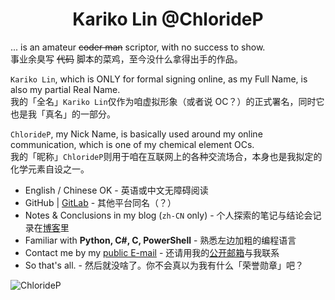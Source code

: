 <h1 align="center">Kariko Lin @ChlorideP</h1>

... is an amateur ~~coder man~~ scriptor, with no success to show.  
事业余臭写 ~~代码~~ 脚本的菜鸡，至今没什么拿得出手的作品。

`Kariko Lin`, which is ONLY for formal signing online, as my Full Name, is also my partial Real Name.  
我的「全名」`Kariko Lin`仅作为咱虚拟形象（或者说 OC？）的正式署名，同时它也是我「真名」的一部分。

`ChlorideP`, my Nick Name, is basically used around my online communication, which is one of my chemical element OCs.  
我的「昵称」`ChlorideP`则用于咱在互联网上的各种交流场合，本身也是我拟定的化学元素自设之一。

- English / Chinese OK - 英语或中文无障碍阅读
- GitHub | [GitLab](https://gitlab.com/ChlorideP) - 其他平台同名（？）
- Notes & Conclusions in my blog (`zh-CN` only) - 个人探索的笔记与结论会记录在[博客](https://chloridep.github.io)里
- Familiar with **Python, C#, C, PowerShell** - 熟悉左边加粗的编程语言
- Contact me by my [public E-mail](mailto:caclx@outlook.com) - 还请用我的[公开邮箱](mailto:caclx@outlook.com)与我联系
- So that's all. - 然后就没啥了。你不会真以为我有什么「荣誉勋章」吧？

<p align="left"><img src="https://github-readme-stats.vercel.app/api/top-langs?username=ChlorideP&show_icons=true&locale=en&layout=compact" alt="ChlorideP" /></p>
